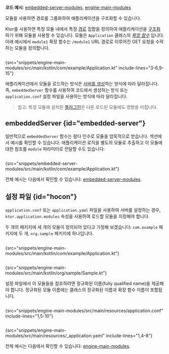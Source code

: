 [//]: # (title: 모듈)

<tldr>
<p>
<b>코드 예시</b>: 
<a href="https://github.com/ktorio/ktor-documentation/tree/%ktor_version%/codeSnippets/snippets/embedded-server-modules">embedded-server-modules</a>, 
<a href="https://github.com/ktorio/ktor-documentation/tree/%ktor_version%/codeSnippets/snippets/engine-main-modules">engine-main-modules</a>
</p>
</tldr>

<link-summary>모듈을 사용하면 경로를 그룹화하여 애플리케이션을 구조화할 수 있습니다.</link-summary>

Ktor를 사용하면 특정 모듈 내에서 특정 [경로](server-routing.md) 집합을 정의하여 애플리케이션을 [구조화](server-application-structure.md)하기 위해 모듈을 사용할 수 있습니다. 모듈은 `Application` 클래스의 _[확장 함수](https://kotlinlang.org/docs/extensions.html)_ 입니다. 아래 예시에서 `module1` 확장 함수는 `/module1` URL 경로로 이루어진 GET 요청을 수락하는 모듈을 정의합니다.

```kotlin
```
{src="snippets/engine-main-modules/src/main/kotlin/com/example/Application.kt" include-lines="3-6,9-15"}

애플리케이션에서 모듈을 로드하는 방식은 [서버를 생성](server-create-and-configure.topic)하는 방식에 따라 달라집니다. 즉, `embeddedServer` 함수를 사용하여 코드에서 생성하는 방식 또는 `application.conf` 설정 파일을 사용하는 방식에 따라 달라집니다.

> 참고: 특정 모듈에 설치된 [플러그인](server-plugins.md#install)은 다른 로드된 모듈에도 영향을 미칩니다.

## embeddedServer {id="embedded-server"}

일반적으로 `embeddedServer` 함수는 람다 인수로 모듈을 암묵적으로 받습니다. [](server-create-and-configure.topic#embedded-server) 섹션에서 예시를 확인할 수 있습니다. 애플리케이션 로직을 별도의 모듈로 추출하고 이 모듈에 대한 참조를 `module` 파라미터로 전달할 수도 있습니다:

```kotlin
```
{src="snippets/embedded-server-modules/src/main/kotlin/com/example/Application.kt"}

전체 예시는 다음에서 확인할 수 있습니다: [embedded-server-modules](https://github.com/ktorio/ktor-documentation/tree/%ktor_version%/codeSnippets/snippets/embedded-server-modules).

## 설정 파일 {id="hocon"}

`application.conf` 또는 `application.yaml` 파일을 사용하여 서버를 설정하는 경우, `ktor.application.modules` 속성을 사용하여 로드할 모듈을 지정해야 합니다.

두 개의 패키지에 세 개의 모듈이 정의되어 있다고 가정해 보겠습니다: `com.example` 패키지에 두 개, `org.sample` 패키지에 하나입니다.

<tabs>
<tab title="Application.kt">

```kotlin
```
{src="snippets/engine-main-modules/src/main/kotlin/com/example/Application.kt"}

</tab>
<tab title="Sample.kt">

```kotlin
```
{src="snippets/engine-main-modules/src/main/kotlin/org/sample/Sample.kt"}

</tab>
</tabs>

설정 파일에서 이 모듈들을 참조하려면 정규화된 이름(fully qualified name)을 제공해야 합니다. 정규화된 모듈 이름에는 클래스의 정규화된 이름과 확장 함수 이름이 포함됩니다.

<tabs group="config">
<tab title="application.conf" group-key="hocon">

```shell
```
{src="snippets/engine-main-modules/src/main/resources/application.conf" include-lines="1,5-10"}

</tab>
<tab title="application.yaml" group-key="yaml">

```yaml
```
{src="snippets/engine-main-modules/src/main/resources/_application.yaml" include-lines="1,4-8"}

</tab>
</tabs>

전체 예시는 다음에서 확인할 수 있습니다: [engine-main-modules](https://github.com/ktorio/ktor-documentation/tree/%ktor_version%/codeSnippets/snippets/engine-main-modules).